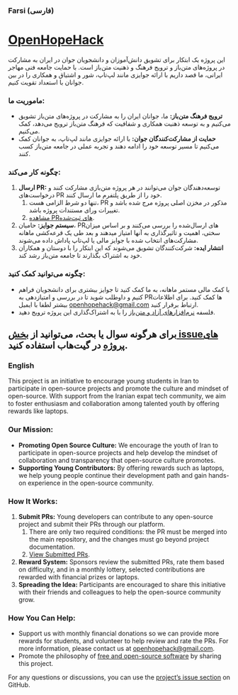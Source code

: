 ### Farsi (فارسی)

# [OpenHopeHack](https://openhopehack.com/)

این پروژه یک ابتکار برای تشویق دانش‌آموزان و دانشجویان جوان در ایران به مشارکت در پروژه‌های متن‌باز و ترویج فرهنگ و ذهنیت متن‌باز است. با حمایت جامعه فنی مهاجر ایرانی، ما قصد داریم با ارائه جوایزی مانند لپ‌تاپ، شور و اشتیاق و همکاری را در بین جوانان با استعداد تقویت کنیم.

### ماموریت ما:

- **ترویج فرهنگ متن‌باز:** ما، جوانان ایران را به مشارکت در پروژه‌های متن‌باز تشویق می‌کنیم و به توسعه ذهنیت همکاری و شفافیت که فرهنگ متن‌باز ترویج می‌دهد، کمک می‌کنیم.
- **حمایت از مشارکت‌کنندگان جوان:** با ارائه جوایزی مانند لپ‌تاپ، به جوانان کمک می‌کنیم تا مسیر توسعه خود را ادامه دهند و تجربه عملی در جامعه متن‌باز کسب کنند.

### چگونه کار می‌کند:

1. **ارسال PR:** توسعه‌دهندگان جوان می‌توانند در هر پروژه متن‌بازی مشارکت کنند و درخواست‌های PR خود را از طریق پلتفرم ما ارسال کنند.
	1. تنها دو شرط الزامی هست، PR مذکور در مخزن اصلی پروژه مرج شده باشد و تغییرات ورای مستندات پروژه باشد.
	2. [مشاهده PRهای ثبت‌شده](https://docs.google.com/spreadsheets/d/1TeWnmfktQbqBIIeNk9lkv5vdzD0Innt9LI37Xg0pAMI).
3. **سیستم جوایز:** حامیان، PRهای ارسال‌شده را بررسی می‌کنند و بر اساس میزان سختی، اهمیت و تاثیرگذاری به آنها امتیاز میدهند و بعد طی یک قرعه‌کشی ماهانه مشارکت‌های انتخاب شده با جوایز مالی یا لپ‌تاپ پاداش داده می‌شوند.
4. **انتشار ایده:** شرکت‌کنندگان تشویق می‌شوند که این ابتکار را با دوستان و همکاران خود به اشتراک بگذارند تا جامعه متن‌باز رشد کند.

### چگونه می‌توانید کمک کنید:

- با کمک مالی مستمر ماهانه، به ما کمک کنید تا جوایز بیشتری برای دانشجویان فراهم کنیم و  داوطلب شوید تا در بررسی و امتیازدهی به PRها کمک کنید. برای اطلاعات بیشتر لطفا با ایمیل openhopehack@gmail.com ارتباط برقرار کنید.
- فلسفه [نرم‌افزارهای آزاد و متن‌باز](https://fa.wikipedia.org/wiki/%D9%85%D8%AA%D9%86%E2%80%8C%D8%A8%D8%A7%D8%B2) را با به اشتراک‌گذاری این پروژه ترویج دهید.


برای هرگونه سوال یا بحث، می‌توانید از [بخش issueهای پروژه](https://github.com/pesarkhobeee/openHopeHack/issues) در گیت‌هاب استفاده کنید.
---

### English

This project is an initiative to encourage young students in Iran to participate in open-source projects and promote the culture and mindset of open-source. With support from the Iranian expat tech community, we aim to foster enthusiasm and collaboration among talented youth by offering rewards like laptops.

### Our Mission:

- **Promoting Open Source Culture:** We encourage the youth of Iran to participate in open-source projects and help develop the mindset of collaboration and transparency that open-source culture promotes.
- **Supporting Young Contributors:** By offering rewards such as laptops, we help young people continue their development path and gain hands-on experience in the open-source community.

### How It Works:

1. **Submit PRs:** Young developers can contribute to any open-source project and submit their PRs through our platform.
   1. There are only two required conditions: the PR must be merged into the main repository, and the changes must go beyond project documentation.
   2. [View Submitted PRs](https://docs.google.com/spreadsheets/d/1TeWnmfktQbqBIIeNk9lkv5vdzD0Innt9LI37Xg0pAMI).
3. **Reward System:** Sponsors review the submitted PRs, rate them based on difficulty, and in a monthly lottery, selected contributions are rewarded with financial prizes or laptops.
4. **Spreading the Idea:** Participants are encouraged to share this initiative with their friends and colleagues to help the open-source community grow.

### How You Can Help:

- Support us with monthly financial donations so we can provide more rewards for students, and volunteer to help review and rate the PRs. For more information, please contact us at openhopehack@gmail.com.
- Promote the philosophy of [free and open-source software](https://fa.wikipedia.org/wiki/%D9%85%D8%AA%D9%86%E2%80%8C%D8%A8%D8%A7%D8%B2) by sharing this project.

For any questions or discussions, you can use the [project’s issue section](https://github.com/pesarkhobeee/openHopeHack/issues) on GitHub.
